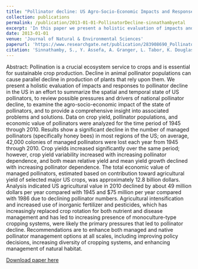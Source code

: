 ```yaml
---
title: "Pollinator decline: US Agro-Socio-Economic Impacts and Responses"
collection: publications
permalink: /publication/2013-01-01-PollinatorDecline-sinnathambyetal
excerpt: 'In this paper we present a holistic evaluation of impacts and responses to pollinator decline in the US in an effort to summarize the spatial and temporal state of US pollinators, to review possible pressures and drivers of national pollinator decline, to examine the agro-socio-economic impact of the state of pollinators, and to provide a comprehensive insight into associated problems and solutions.'
date: 2013-01-01
venue: 'Journal of Natural & Environmental Sciences'
paperurl: 'https://www.researchgate.net/publication/283908690_Pollinator_Decline_US_Agro-Socio-Economic_Impacts_and_Responses'
citation: 'Sinnathamby, S., Y. Assefa, A. Granger, L. Tabor, K. Douglas Mankin. (2013). &quot;Pollinator decline: US Agro-Socio-Economic Impacts and Responses.&quot; <i>J.Natural Environ.Sciences</i>. 4(1).'
---
```

Abstract: Pollination is a crucial ecosystem service to crops and is essential for sustainable crop production. Decline in animal pollinator populations can cause parallel decline in production of plants that rely upon them. We present a holistic evaluation of impacts and responses to pollinator decline in the US in an effort to summarize the spatial and temporal state of US pollinators, to review possible pressures and drivers of national pollinator decline, to examine the agro-socio-economic impact of the state of pollinators, and to provide a comprehensive insight into associated problems and solutions. Data on crop yield, pollinator populations, and economic value of pollinators were analyzed for the time period of 1945 through 2010. Results show a significant decline in the number of managed pollinators (specifically honey bees) in most regions of the US; on average, 42,000 colonies of managed pollinators were lost each year from 1945 through 2010. Crop yields increased significantly over the same period; however, crop yield variability increased with increasing pollinator dependence, and both mean relative yield and mean yield growth declined with increasing pollinator dependence. The total economic value of managed pollinators, estimated based on contribution toward agricultural yield of selected major US crops, was approximately 12.8 billion dollars. Analysis indicated US agricultural value in 2010 declined by about 49 million dollars per year compared with 1945 and $75 million per year compared with 1986 due to declining pollinator numbers. Agricultural intensification and increased use of inorganic fertilizer and pesticides, which has increasingly replaced crop rotation for both nutrient and disease management and has led to increasing presence of monoculture-type cropping systems, were likely the primary pressures that led to pollinator decline. Recommendations are to enhance both managed and native pollinator management options at all scales, including improving policy decisions, increasing diversity of cropping systems, and enhancing management of natural habitat.

[Download paper here](http://SumathyS.github.io/files/paper1.pdf)

